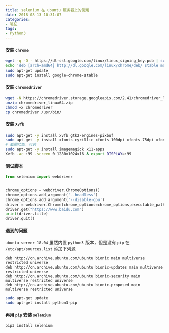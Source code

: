 ```yaml
---
title: selenium 在 ubuntu 服务器上的使用
date: 2018-08-13 10:31:07
categories:
- 笔记
tags:
- Python3
---
```


#### 安装 `chrome`
```sh
wget -q -O - https://dl-ssl.google.com/linux/linux_signing_key.pub | sudo apt-key add -
echo 'deb [arch=amd64] http://dl.google.com/linux/chrome/deb/ stable main' | sudo tee /etc/apt/sources.list.d/google-chrome.list
sudo apt-get update
sudo apt-get install google-chrome-stable
```

<!-- more -->

<!-- toc -->

#### 安装 `chromedriver`
```sh
wget -N https://chromedriver.storage.googleapis.com/2.41/chromedriver_linux64.zip
unzip chromedriver_linux64.zip
chmod +x chromedriver
cp chromedriver /usr/bin/
```

#### 安装 `Xvfb`
```sh
sudo apt-get -y install xvfb gtk2-engines-pixbuf
sudo apt-get -y install xfonts-cyrillic xfonts-100dpi xfonts-75dpi xfonts-base xfonts-scalable
# 截图功能，可选
sudo apt-get -y install imagemagick x11-apps
Xvfb -ac :99 -screen 0 1280x1024x16 & export DISPLAY=:99
```

#### 测试脚本
```python
from selenium import webdriver


chrome_options = webdriver.ChromeOptions()
chrome_options.add_argument('--headless')
chrome_options.add_argument('--disable-gpu')
driver = webdriver.Chrome(chrome_options=chrome_options,executable_path='/usr/bin/chromedriver')
driver.get("https://www.baidu.com")
print(driver.title)
driver.quit()
```

#### 遇到的问题
`ubuntu server 18.04` 虽然内置 `python3` 版本，但是没有 `pip`
在 `/etc/apt/sources.list` 添加下列源
```
deb http://cn.archive.ubuntu.com/ubuntu bionic main multiverse restricted universe
deb http://cn.archive.ubuntu.com/ubuntu bionic-updates main multiverse restricted universe
deb http://cn.archive.ubuntu.com/ubuntu bionic-security main multiverse restricted universe
deb http://cn.archive.ubuntu.com/ubuntu bionic-proposed main multiverse restricted universe
```
```sh
sudo apt-get update
sudo apt-get install python3-pip
```

#### 再用 `pip` 安装 `selenium`
```sh
pip3 install selenium
```
